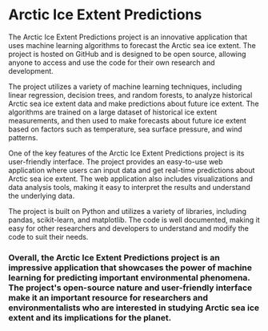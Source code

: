 # Arctic Ice Extent Predictions

The Arctic Ice Extent Predictions project is an innovative application that uses machine learning algorithms to forecast the Arctic sea ice extent. The project is hosted on GitHub and is designed to be open source, allowing anyone to access and use the code for their own research and development.

The project utilizes a variety of machine learning techniques, including linear regression, decision trees, and random forests, to analyze historical Arctic sea ice extent data and make predictions about future ice extent. The algorithms are trained on a large dataset of historical ice extent measurements, and then used to make forecasts about future ice extent based on factors such as temperature, sea surface pressure, and wind patterns.

One of the key features of the Arctic Ice Extent Predictions project is its user-friendly interface. The project provides an easy-to-use web application where users can input data and get real-time predictions about Arctic sea ice extent. The web application also includes visualizations and data analysis tools, making it easy to interpret the results and understand the underlying data.

The project is built on Python and utilizes a variety of libraries, including pandas, scikit-learn, and matplotlib. The code is well documented, making it easy for other researchers and developers to understand and modify the code to suit their needs.

### Overall, the Arctic Ice Extent Predictions project is an impressive application that showcases the power of machine learning for predicting important environmental phenomena. The project's open-source nature and user-friendly interface make it an important resource for researchers and environmentalists who are interested in studying Arctic sea ice extent and its implications for the planet.
